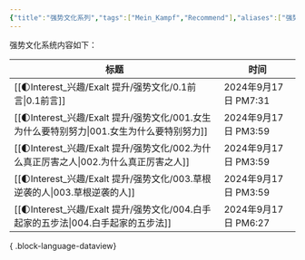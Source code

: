 ```yaml
---
{"title":"强势文化系列","tags":["Mein_Kampf","Recommend"],"aliases":["强势文化系列"],"dg-publish":true,"dg-note-icon":1,"permalink":"/🌓Interest_兴趣/Exalt 提升/强势文化/0.0强势文化_Readme/","dgPassFrontmatter":true,"noteIcon":1,"created":"2024-09-17T14:53:17.801+08:00","updated":"2024-09-18T09:09:40.559+08:00"}
---
```


强势文化系统内容如下：

| 标题                                                                | 时间                 |
| ----------------------------------------------------------------- | ------------------ |
| [[🌓Interest_兴趣/Exalt 提升/强势文化/0.1前言\|0.1前言]]                   | 2024年9月17日 PM7:31  |
| [[🌓Interest_兴趣/Exalt 提升/强势文化/001.女生为什么要特别努力\|001.女生为什么要特别努力]] | 2024年9月17日 PM3:59  |
| [[🌓Interest_兴趣/Exalt 提升/强势文化/002.为什么真正厉害之人\|002.为什么真正厉害之人]]   | 2024年9月17日 PM3:59  |
| [[🌓Interest_兴趣/Exalt 提升/强势文化/003.草根逆袭的人\|003.草根逆袭的人]]         | 2024年9月17日 PM3:59  |
| [[🌓Interest_兴趣/Exalt 提升/强势文化/004.白手起家的五步法\|004.白手起家的五步法]]     | 2024年9月17日 PM6:27  |

{ .block-language-dataview}
